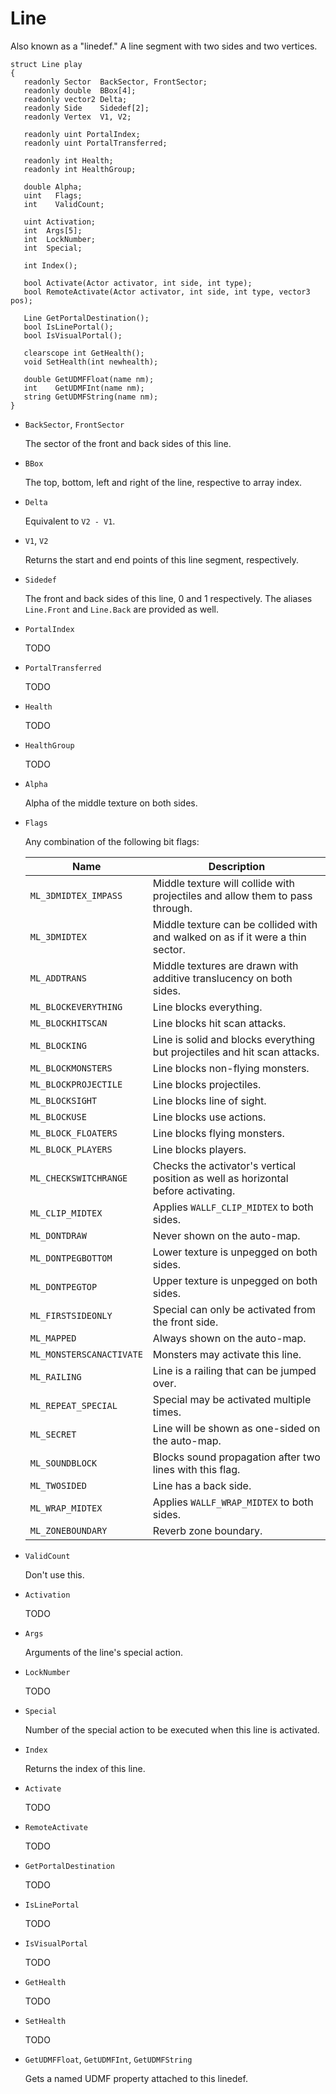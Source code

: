 # Line

Also known as a "linedef." A line segment with two sides and two vertices.

```
struct Line play
{
   readonly Sector  BackSector, FrontSector;
   readonly double  BBox[4];
   readonly vector2 Delta;
   readonly Side    Sidedef[2];
   readonly Vertex  V1, V2;

   readonly uint PortalIndex;
   readonly uint PortalTransferred;

   readonly int Health;
   readonly int HealthGroup;

   double Alpha;
   uint   Flags;
   int    ValidCount;

   uint Activation;
   int  Args[5];
   int  LockNumber;
   int  Special;

   int Index();

   bool Activate(Actor activator, int side, int type);
   bool RemoteActivate(Actor activator, int side, int type, vector3 pos);

   Line GetPortalDestination();
   bool IsLinePortal();
   bool IsVisualPortal();

   clearscope int GetHealth();
   void SetHealth(int newhealth);

   double GetUDMFFloat(name nm);
   int    GetUDMFInt(name nm);
   string GetUDMFString(name nm);
}
```

- `BackSector`, `FrontSector`

   The sector of the front and back sides of this line.

- `BBox`

   The top, bottom, left and right of the line, respective to array index.

- `Delta`

   Equivalent to `V2 - V1`.

- `V1`, `V2`

   Returns the start and end points of this line segment, respectively.

- `Sidedef`

   The front and back sides of this line, 0 and 1 respectively. The aliases
   `Line.Front` and `Line.Back` are provided as well.

- `PortalIndex`

   TODO

- `PortalTransferred`

   TODO

- `Health`

   TODO

- `HealthGroup`

   TODO

- `Alpha`

   Alpha of the middle texture on both sides.

- `Flags`

   Any combination of the following bit flags:

   | Name                     | Description                                                                       |
   | ----                     | -----------                                                                       |
   | `ML_3DMIDTEX_IMPASS`     | Middle texture will collide with projectiles and allow them to pass through.      |
   | `ML_3DMIDTEX`            | Middle texture can be collided with and walked on as if it were a thin sector.    |
   | `ML_ADDTRANS`            | Middle textures are drawn with additive translucency on both sides.               |
   | `ML_BLOCKEVERYTHING`     | Line blocks everything.                                                           |
   | `ML_BLOCKHITSCAN`        | Line blocks hit scan attacks.                                                     |
   | `ML_BLOCKING`            | Line is solid and blocks everything but projectiles and hit scan attacks.         |
   | `ML_BLOCKMONSTERS`       | Line blocks non-flying monsters.                                                  |
   | `ML_BLOCKPROJECTILE`     | Line blocks projectiles.                                                          |
   | `ML_BLOCKSIGHT`          | Line blocks line of sight.                                                        |
   | `ML_BLOCKUSE`            | Line blocks use actions.                                                          |
   | `ML_BLOCK_FLOATERS`      | Line blocks flying monsters.                                                      |
   | `ML_BLOCK_PLAYERS`       | Line blocks players.                                                              |
   | `ML_CHECKSWITCHRANGE`    | Checks the activator's vertical position as well as horizontal before activating. |
   | `ML_CLIP_MIDTEX`         | Applies `WALLF_CLIP_MIDTEX` to both sides.                                        |
   | `ML_DONTDRAW`            | Never shown on the auto-map.                                                      |
   | `ML_DONTPEGBOTTOM`       | Lower texture is unpegged on both sides.                                          |
   | `ML_DONTPEGTOP`          | Upper texture is unpegged on both sides.                                          |
   | `ML_FIRSTSIDEONLY`       | Special can only be activated from the front side.                                |
   | `ML_MAPPED`              | Always shown on the auto-map.                                                     |
   | `ML_MONSTERSCANACTIVATE` | Monsters may activate this line.                                                  |
   | `ML_RAILING`             | Line is a railing that can be jumped over.                                        |
   | `ML_REPEAT_SPECIAL`      | Special may be activated multiple times.                                          |
   | `ML_SECRET`              | Line will be shown as one-sided on the auto-map.                                  |
   | `ML_SOUNDBLOCK`          | Blocks sound propagation after two lines with this flag.                          |
   | `ML_TWOSIDED`            | Line has a back side.                                                             |
   | `ML_WRAP_MIDTEX`         | Applies `WALLF_WRAP_MIDTEX` to both sides.                                        |
   | `ML_ZONEBOUNDARY`        | Reverb zone boundary.                                                             |

- `ValidCount`

   Don't use this.

- `Activation`

   TODO

- `Args`

   Arguments of the line's special action.

- `LockNumber`

   TODO

- `Special`

   Number of the special action to be executed when this line is activated.

- `Index`

   Returns the index of this line.

- `Activate`

   TODO

- `RemoteActivate`

   TODO

- `GetPortalDestination`

   TODO

- `IsLinePortal`

   TODO

- `IsVisualPortal`

   TODO

- `GetHealth`

   TODO

- `SetHealth`

   TODO

- `GetUDMFFloat`, `GetUDMFInt`, `GetUDMFString`

   Gets a named UDMF property attached to this linedef.

<!-- EOF -->
